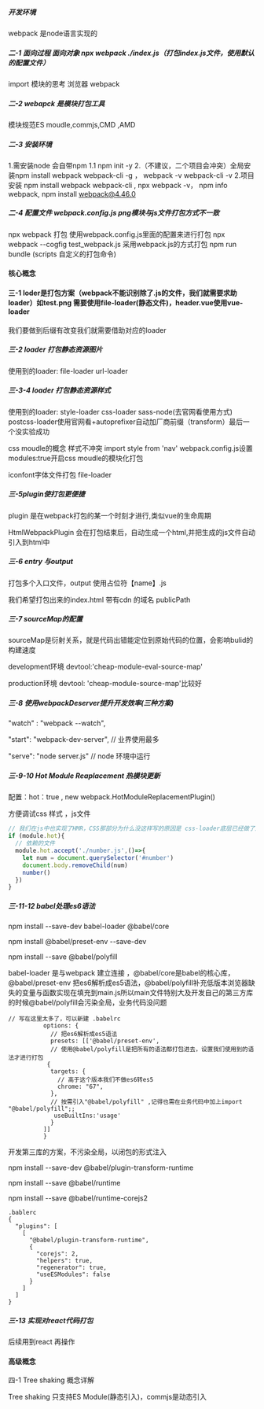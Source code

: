 ##### 开发环境

webpack 是node语言实现的

##### 二-1 面向过程 面向对象   npx webpack ./index.js（打包index.js文件，使用默认的配置文件）

import 模块的思考 浏览器  webpack

##### 二-2 webapck 是模块打包工具

模块规范ES moudle,commjs,CMD ,AMD

##### 二-3 安装环境

1.需安装node 会自带npm
1.1 npm init -y
2.（不建议，二个项目会冲突）全局安装npm install webpack webpack-cli -g ， webpack -v webpack-cli -v
2.项目安装 npm install webpack webpack-cli , npx webpack -v， npm info webpack, npm install webpack@4.46.0

##### 二-4 配置文件  webpack.config.js  png模块与js文件打包方式不一致

npx webpack 打包 使用webpack.config.js里面的配置来进行打包
npx webpack --cogfig test_webpack.js 采用webpack.js的方式打包
npm run bundle (scripts 自定义的打包命令)

#### 核心概念

#### 三-1 loder是打包方案（webpack不能识别除了.js的文件，我们就需要求助loader）如test.png 需要使用file-loader(静态文件)，header.vue使用vue-loader

我们要做到后缀有改变我们就需要借助对应的loader

##### 三-2 loader 打包静态资源图片

使用到的loader: file-loader url-loader

##### 三-3-4 loader 打包静态资源样式 

使用到的loader: style-loader css-loader sass-node(去官网看使用方式)  postcss-loader使用官网看+autoprefixer自动加厂商前缀（transform）最后一个没实验成功

css moudle的概念 样式不冲突   import style from 'nav'   webpack.config.js设置 modules:true开启css moudle的模块化打包

iconfont字体文件打包 file-loader

##### 三-5plugin使打包更便捷

plugin 是在webpack打包的某一个时刻才进行,类似vue的生命周期

HtmlWebpackPlugin 会在打包结束后，自动生成一个html,并把生成的js文件自动引入到html中

##### 三-6 entry 与output

打包多个入口文件，output 使用占位符【name】.js

我们希望打包出来的index.html 带有cdn 的域名 publicPath

##### 三-7 sourceMap的配置

sourceMap是衍射关系，就是代码出错能定位到原始代码的位置，会影响bulid的构建速度

development环境 devtool:'cheap-module-eval-source-map'

production环境 devtool: 'cheap-module-source-map'比较好

##### 三-8 使用webpackDeserver提升开发效率(三种方案)

"watch" : "webpack --watch",

  "start": "webpack-dev-server", // 业界使用最多

  "serve": "node server.js"  // node 环境中运行

##### 三-9-10 Hot Module Reaplacement 热模块更新

配置：hot：true   , new webpack.HotModuleReplacementPlugin()

方便调试css 样式  ，js文件

```js
// 我们在js中也实现了HMR，CSS那部分为什么没这样写的原因是 css-loader底层已经做了这样的处理，vue-loader也是做了这样的处理
if (module.hot){
  // 依赖的文件
  module.hot.accept('./number.js',()=>{
    let num = document.querySelector('#number')
    document.body.removeChild(num)
    number()
  })
}
```

##### 三-11-12 babel处理es6语法

npm install --save-dev babel-loader @babel/core

npm install @babel/preset-env --save-dev

npm install --save @babel/polyfill

babel-loader 是与webpack 建立连接  ，@babel/core是babel的核心库，@babel/preset-env 把es6解析成es5语法，@babel/polyfill补充低版本浏览器缺失的变量与函数实现在填充到main.js所以main文件特别大及开发自己的第三方库的时候@babel/polyfill会污染全局，业务代码没问题

```
// 写在这里太多了，可以新建 .babelrc
          options: {
            // 把es6解析成es5语法
            presets: [['@babel/preset-env',
            // 使用@babel/polyfill是把所有的语法都打包进去，设置我们使用到的语法才进行打包
           { 
            targets: {
              // 高于这个版本我们不做es6转es5
              chrome: "67",
            },
            // 按需引入"@babel/polyfill" ,记得也需在业务代码中加上import "@babel/polyfill";;
             useBuiltIns:'usage'
            }
          ]]
          }
```

开发第三库的方案，不污染全局，以闭包的形式注入

npm install --save-dev @babel/plugin-transform-runtime

npm install --save @babel/runtime

npm install --save @babel/runtime-corejs2

```
.bablerc
{
  "plugins": [
    [
      "@babel/plugin-transform-runtime",
      {
        "corejs": 2,
        "helpers": true,
        "regenerator": true,
        "useESModules": false
      }
    ]
  ]
}
```

##### 三-13 实现对react代码打包

后续用到react 再操作

#### 高级概念

四-1 Tree shaking 概念详解

Tree shaking 只支持ES Module(静态引入)，commjs是动态引入

